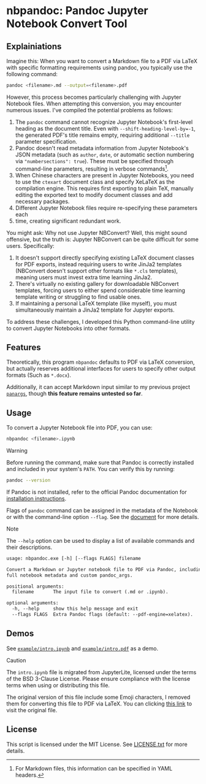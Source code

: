 # nbpandoc: Pandoc Jupyter Notebook Convert Tool

## Explainiations

Imagine this: When you want to convert a Markdown file to a PDF via LaTeX with specific formatting requirements using pandoc, you typically use the following command:

```bash
pandoc <filename>.md --output=<filename>.pdf
```

However, this process becomes particularly challenging with Jupyter Notebook files. When attempting this conversion, you may encounter numerous issues. I've compiled the potential problems as follows:

1. The `pandoc` command cannot recognize Jupyter Notebook's first-level heading as the document title. Even with `--shift-heading-level-by=-1`, the generated PDF's title remains empty, requiring additional `--title` parameter specification.
2. Pandoc doesn't read metadata information from Jupyter Notebook's JSON metadata (such as `author`, `date`, or automatic section numbering via `"numbersections": true`). These must be specified through command-line parameters, resulting in verbose commands[^1].
3. When Chinese characters are present in Jupyter Notebooks, you need to use the `ctexart` document class and specify XeLaTeX as the compilation engine. This requires first exporting to plain TeX, manually editing the exported text to modify document classes and add necessary packages.
4. Different Jupyter Notebook files require re-specifying these parameters each
5. time, creating significant redundant work.

You might ask: Why not use Jupyter NBConvert? Well, this might sound offensive, but the truth is: Jupyter NBConvert can be quite difficult for some users. Specifically:

1. It doesn't support directly specifying existing LaTeX document classes for PDF exports, instead requiring users to write JinJa2 templates (NBConvert doesn't support other formats like `*.cls` templates), meaning users must invest extra time learning JinJa2.
2. There's virtually no existing gallery for downloadable NBConvert templates, forcing users to either spend considerable time learning template writing or struggling to find usable ones.
3. If maintaining a personal LaTeX template (like myself), you must simultaneously maintain a JinJa2 template for Jupyter exports.

To address these challenges, I developed this Python command-line utility to convert Jupyter Notebooks into other formats.

## Features

Theoretically, this program `nbpandoc` defaults to PDF via LaTeX conversion, but actually reserves additional interfaces for users to specify other output formats (Such as `*.docx`).

Additionally, it can accept Markdown input similar to my previous project [`panargs`](https://github.com/GitHubonline1396529/panargs), though **this feature remains untested so far**.

## Usage

To convert a Jupyter Notebook file into PDF, you can use:

```bash
nbpandoc <filename>.ipynb
```

> [!warning]
>
> Before running the command, make sure that Pandoc is correctly installed and 
> included in your system's `PATH`. You can verify this by running:
>
> ```bash
> pandoc --version
> ```
>
> If Pandoc is not installed, refer to the official Pandoc documentation for 
> [installation instructions](https://pandoc.org/installing.html).

Flags of `pandoc` command can be assigned in the metadata of the Notebook or with the command-line option `--flag`. See the [document](https://githubonline1396529.github.io/nbpandoc/) for more details.

> [!note]
>
> The `--help` option can be used to display a list of available commands 
> and their descriptions.
>  
> ```txt
> usage: nbpandoc.exe [-h] [--flags FLAGS] filename
> 
> Convert a Markdown or Jupyter notebook file to PDF via Pandoc, including
> full notebook metadata and custom pandoc_args.
> 
> positional arguments:
>   filename       The input file to convert (.md or .ipynb).
> 
> optional arguments:
>   -h, --help     show this help message and exit
>   --flags FLAGS  Extra Pandoc flags (default: --pdf-engine=xelatex).
> ```

## Demos

See [`example/intro.ipynb`](example/intro.ipynb) and [`example/intro.pdf`](example/intro.pdf) as a demo.

> [!caution]
> 
> The ``intro.ipynb`` file is migrated from JupyterLite, licensed under the terms of the BSD 3-Clause License. Please ensure compliance with the license terms when using or distributing this file. 
>
> The original version of this file include some Emoji characters, I removed them for converting this file to PDF via LaTeX. You can clicking [this link](https://github.com/jupyterlite/jupyterlite/blob/main/examples/intro.ipynb>) to visit the original file.

## License

This script is licensed under the MIT License. See [LICENSE.txt](LICENSE.txt) for more details.

[^1]: For Markdown files, this information can be specified in YAML headers.

